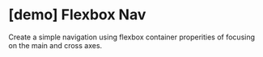 # [demo] Flexbox Nav

Create a simple navigation using flexbox container properities of focusing on the main and cross axes. 

